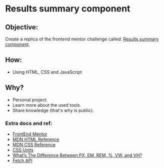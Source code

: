 # Results summary component

## Objective:
Create a replica of the frontend mentor challenge called: [Results summary component](https://www.frontendmentor.io/challenges/results-summary-component-CE_K6s0maV).

## How:
- Using HTML, CSS and JavaScript
## Why?
- Personal project.
- Learn more about the used tools.
- Share knowledge (that's why is public).

### Extra docs and ref:
- [FrontEnd Mentor](https://www.frontendmentor.io/)
- [MDN HTML Reference](https://developer.mozilla.org/en-US/docs/Web/HTML)
- [MDN CSS Reference](https://developer.mozilla.org/en-US/docs/Web/CSS)
- [CSS Units](https://www.w3schools.com/cssref/css_units.php)
- [What’s The Difference Between PX, EM, REM, %, VW, and VH?](https://elementor.com/help/whats-the-difference-between-px-em-rem-vw-and-vh/)
- [Fetch API](https://developer.mozilla.org/en-US/docs/Web/API/fetch)